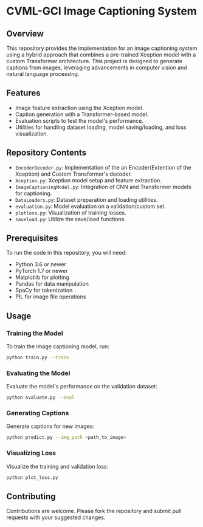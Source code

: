 
# CVML-GCI Image Captioning System

## Overview
This repository provides the implementation for an image captioning system using a hybrid approach that combines a pre-trained Xception model with a custom Transformer architecture. This project is designed to generate captions from images, leveraging advancements in computer vision and natural language processing.

## Features
- Image feature extraction using the Xception model.
- Caption generation with a Transformer-based model.
- Evaluation scripts to test the model's performance.
- Utilities for handling dataset loading, model saving/loading, and loss visualization.

## Repository Contents
- `EncoderDecoder.py`: Implementation of the an Encoder(Extention of the Xception) and Custom Transformer's decoder.
- `Xception.py`: Xception model setup and feature extraction.
- `ImageCaptioningModel.py`: Integration of CNN and Transformer models for captioning.
- `DataLoaders.py`: Dataset preparation and loading utilities.
- `evaluation.py`: Model evaluation on a validation/custom set.
- `plotloss.py`: Visualization of training losses.
- `saveload.py`: Utilize the save/load functions.

## Prerequisites
To run the code in this repository, you will need:
- Python 3.6 or newer
- PyTorch 1.7 or newer
- Matplotlib for plotting
- Pandas for data manipulation
- SpaCy for tokenization
- PIL for image file operations

## Usage
### Training the Model
To train the image captioning model, run:
```bash
python train.py --train
```

### Evaluating the Model
Evaluate the model's performance on the validation dataset:
```bash
python evaluate.py --eval
```

### Generating Captions
Generate captions for new images:
```bash
python predict.py --img_path <path_to_image>
```

### Visualizing Loss
Visualize the training and validation loss:
```bash
python plot_loss.py
```

## Contributing
Contributions are welcome. Please fork the repository and submit pull requests with your suggested changes.

